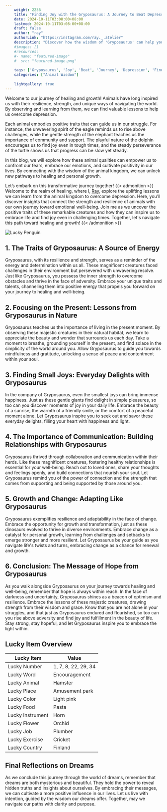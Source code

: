 ```yaml
---
    weight: 2236
    title: "Finding Joy with the Gryposaurus: A Journey to Beat Depression"  # Assuming 'title' column exists
    date: 2024-10-11T03:08:00+08:00
    lastmod: 2024-10-11T03:08:00+08:00
    draft: false
    author: "ray"
    authorLink: "https://instagram.com/ray._.atelier"
    description: "Discover how the wisdom of 'Gryposaurus' can help you overcome depression and find joy in your life journey."
    #images: []
    #resources:
    #- name: "featured-image"
    #  src: "featured-image.png"
    
    tags: ['Gryposaurus', 'Joy', 'Beat', 'Journey', 'Depression', 'Finding']
    categories: ["Animal Wisdom"]
    
    lightgallery: true
---
```

    
Welcome to our journey of healing and growth! Animals have long inspired us with their resilience, strength, and unique ways of navigating the world. By observing and learning from them, we can find valuable lessons to help us overcome depression.

Each animal embodies positive traits that can guide us in our struggle. For instance, the unwavering spirit of the eagle reminds us to rise above challenges, while the gentle strength of the elephant teaches us the importance of community and support. The playful nature of the dolphin encourages us to find joy even in tough times, and the steady perseverance of the turtle shows us that progress can be slow yet steady.

In this blog, we will explore how these animal qualities can empower us to confront our fears, embrace our emotions, and cultivate positivity in our lives. By connecting with the wisdom of the animal kingdom, we can unlock new pathways to healing and personal growth.

Let’s embark on this transformative journey together!
{{< admonition >}}
Welcome to the realm of healing, where I, [Ray](https://instagram.com/ray._.atelier), explore the uplifting lessons we can learn from the animal kingdom to overcome depression. Here, you’ll discover insights that connect the strength and resilience of animals with our own journey toward emotional well-being. Join me as we uncover the positive traits of these remarkable creatures and how they can inspire us to embrace life and find joy even in challenging times. Together, let's navigate this path toward healing and growth!
{{< /admonition >}}

![Lucky Penguin](https://cdn.pixabay.com/photo/2024/09/07/02/34/penguins-9028827_1280.jpg "Lucky Penguin")

## 1. The Traits of Gryposaurus: A Source of Energy
Gryposaurus, with its resilience and strength, serves as a reminder of the energy and determination within us all. These magnificent creatures faced challenges in their environment but persevered with unwavering resolve. Just like Gryposaurus, you possess the inner strength to overcome obstacles and thrive in the face of adversity. Embrace your unique traits and talents, channeling them into positive energy that propels you forward on your journey to healing and well-being.

## 2. Focusing on the Present: Lessons from Gryposaurus in Nature
Gryposaurus teaches us the importance of living in the present moment. By observing these majestic creatures in their natural habitat, we learn to appreciate the beauty and wonder that surrounds us each day. Take a moment to breathe, grounding yourself in the present, and find solace in the simplicity of the world around you. Allow Gryposaurus to guide you towards mindfulness and gratitude, unlocking a sense of peace and contentment within your soul.

## 3. Finding Small Joys: Everyday Delights with Gryposaurus
In the company of Gryposaurus, even the smallest joys can bring immense happiness. Just as these gentle giants find delight in simple pleasures, so too can you discover moments of joy in your daily life. Embrace the beauty of a sunrise, the warmth of a friendly smile, or the comfort of a peaceful moment alone. Let Gryposaurus inspire you to seek out and savor these everyday delights, filling your heart with happiness and light.

## 4. The Importance of Communication: Building Relationships with Gryposaurus
Gryposaurus thrived through collaboration and communication within their herds. Like these magnificent creatures, fostering healthy relationships is essential for your well-being. Reach out to loved ones, share your thoughts and feelings openly, and build connections that nourish your soul. Let Gryposaurus remind you of the power of connection and the strength that comes from supporting and being supported by those around you.

## 5. Growth and Change: Adapting Like Gryposaurus
Gryposaurus exemplifies resilience and adaptability in the face of change. Embrace the opportunity for growth and transformation, just as these dinosaurs evolved to thrive in diverse environments. Embrace change as a catalyst for personal growth, learning from challenges and setbacks to emerge stronger and more resilient. Let Gryposaurus be your guide as you navigate life's twists and turns, embracing change as a chance for renewal and growth.

## 6. Conclusion: The Message of Hope from Gryposaurus
As you walk alongside Gryposaurus on your journey towards healing and well-being, remember that hope is always within reach. In the face of darkness and uncertainty, Gryposaurus shines as a beacon of optimism and resilience. Embrace the lessons of these majestic creatures, drawing strength from their wisdom and grace. Know that you are not alone in your struggles, and that just as Gryposaurus endured and flourished, so too can you rise above adversity and find joy and fulfillment in the beauty of life. Stay strong, stay hopeful, and let Gryposaurus inspire you to embrace the light within.


## Lucky Item Overview
| Lucky Item          | Value              |
|---------------|--------------------|
| Lucky Number        | 1, 7, 8, 22, 29, 34  |
| Lucky Word          | Encouragement |
| Lucky Animal        | Hamster |
| Lucky Place         | Amusement park     |
| Lucky Color         | Light pink     |
| Lucky Food          | Pasta      |
| Lucky Instrument    | Horn |
| Lucky Flower        | Orchid    |
| Lucky Job           | Plumber       |
| Lucky Exercise      | Cricket  |
| Lucky Country       | Finland    |


##  Final Reflections on Dreams

As we conclude this journey through the world of dreams, remember that dreams are both mysterious and beautiful. They hold the power to reveal hidden truths and insights about ourselves. By embracing their messages, we can cultivate a more positive influence in our lives. Let us live with intention, guided by the wisdom our dreams offer. Together, may we navigate our paths with clarity and purpose.
